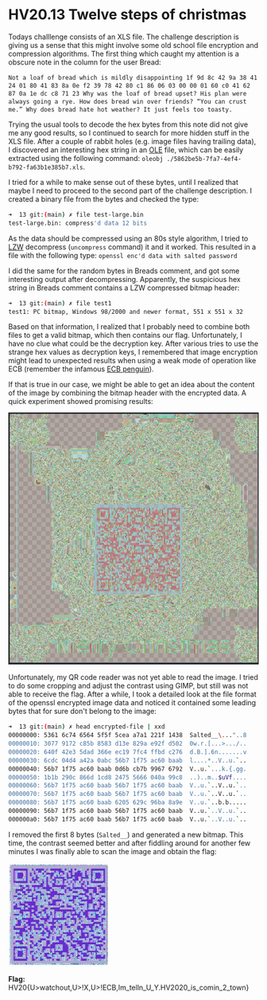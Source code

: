 # HV20.13 Twelve steps of christmas

Todays challlenge consists of an XLS file. The challenge description is giving us a sense that this might involve some old school file encryption and compression algorithms. The first thing which caught my attention is a obscure note in the column for the user Bread:

```
Not a loaf of bread which is mildly disappointing 1f 9d 8c 42 9a 38 41 24 01 80 41 83 8a 0e f2 39 78 42 80 c1 86 06 03 00 00 01 60 c0 41 62 87 0a 1e dc c8 71 23 Why was the loaf of bread upset? His plan were always going a rye. How does bread win over friends? “You can crust me.” Why does bread hate hot weather? It just feels too toasty.
```

Trying the usual tools to decode the hex bytes from this note did not give me any good results, so I continued to search for more hidden stuff in the XLS file. After a couple of rabbit holes (e.g. image files having trailing data), I discovered an interesting hex string in an [OLE](https://forensicswiki.xyz/wiki/index.php?title=OLE_Compound_File) file, which can be easily extracted using the following command: `oleobj ./5862be5b-7fa7-4ef4-b792-fa63b1e385b7.xls`.

I tried for a while to make sense out of these bytes, until I realized that maybe I need to proceed to the second part of the challenge description. I created a binary file from the bytes and checked the type:

```bash
➜  13 git:(main) ✗ file test-large.bin
test-large.bin: compress'd data 12 bits
```

As the data should be compressed using an 80s style algorithm, I tried to [LZW](https://en.wikipedia.org/wiki/Lempel%E2%80%93Ziv%E2%80%93Welch) decompress (`uncompress` command) it and it worked. This resulted in a file with the following type: `openssl enc'd data with salted password`

I did the same for the random bytes in Breads comment, and got some interesting output after decompressing. Apparently, the suspicious hex string in Breads comment contains a LZW compressed bitmap header:

```bash
➜  13 git:(main) ✗ file test1
test1: PC bitmap, Windows 98/2000 and newer format, 551 x 551 x 32
```

Based on that information, I realized that I probably need to combine both files to get a valid bitmap, which then contains our flag. Unfortunately, I have no clue what could be the decryption key. After various tries to use the strange hex values as decryption keys, I remembered that image encryption might lead to unexpected results when using a weak mode of operation like ECB (remember the infamous [ECB penguin](https://crypto.stackexchange.com/questions/14487/can-someone-explain-the-ecb-penguin)).

If that is true in our case, we might be able to get an idea about the content of the image by combining the bitmap header with the encrypted data. A quick experiment showed promising results:

![Encrypted image](./basic-screenshotted.png)

Unfortunately, my QR code reader was not yet able to read the image. I tried to do some cropping and adjust the contrast using GIMP, but still was not able to receive the flag. After a while, I took a detailed look at the file format of the openssl encrypted image data and noticed it contained some leading bytes that for sure don't belong to the image:

```bash
➜  13 git:(main) ✗ head encrypted-file | xxd
00000000: 5361 6c74 6564 5f5f 5cea a7a1 221f 1438  Salted__\..."..8
00000010: 3077 9172 c85b 8583 d13e 829a e92f d502  0w.r.[...>.../..
00000020: 640f 42e3 5dad 366e ec19 7fc4 ffbd c276  d.B.].6n.......v
00000030: 6cdc 04d4 a42a 0abc 56b7 1f75 ac60 baab  l....*..V..u.`..
00000040: 56b7 1f75 ac60 baab 0d6b cb7b 9967 6792  V..u.`...k.{.gg.
00000050: 1b1b 290c 866d 1cd8 2475 5666 040a 99c8  ..)..m..$uVf....
00000060: 56b7 1f75 ac60 baab 56b7 1f75 ac60 baab  V..u.`..V..u.`..
00000070: 56b7 1f75 ac60 baab 56b7 1f75 ac60 baab  V..u.`..V..u.`..
00000080: 56b7 1f75 ac60 baab 6205 629c 96ba 8a9e  V..u.`..b.b.....
00000090: 56b7 1f75 ac60 baab 56b7 1f75 ac60 baab  V..u.`..V..u.`..
000000a0: 56b7 1f75 ac60 baab 56b7 1f75 ac60 baab  V..u.`..V..u.`..
```

I removed the first 8 bytes (`Salted__`) and generated a new bitmap. This time, the contrast seemed better and after fiddling around for another few minutes I was finally able to scan the image and obtain the flag:

![QR Code](./flag-screenshot.jpg)

**Flag:** HV20{U>watchout,U>!X,U>!ECB,Im_telln_U_Y.HV2020_is_comin_2_town}
